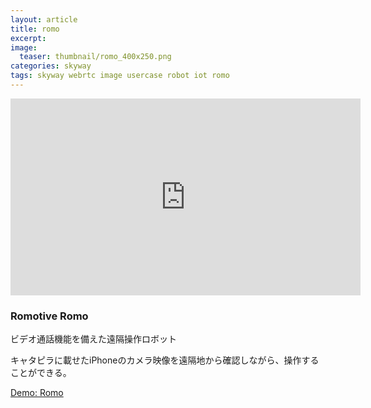```yaml
---
layout: article
title: romo
excerpt: 
image:
  teaser: thumbnail/romo_400x250.png
categories: skyway
tags: skyway webrtc image usercase robot iot romo
---
```


<iframe width="560" height="315" src="https://www.youtube.com/embed/oO-WjCKX9LY?autoplay=1&rel=0" frameborder="0" allowfullscreen></iframe>

### Romotive Romo

ビデオ通話機能を備えた遠隔操作ロボット

キャタピラに載せたiPhoneのカメラ映像を遠隔地から確認しながら、操作することができる。


<a href="https://romo.skyway.io/" target="_blank" class="btn-info">Demo: Romo</a>